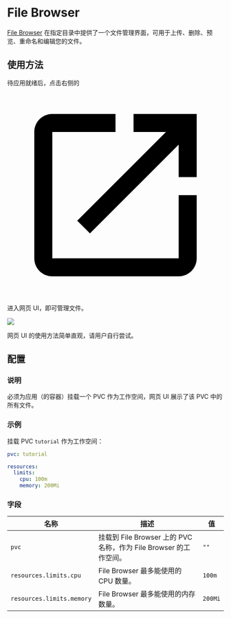 # File Browser

[File Browser](https://github.com/filebrowser/filebrowser) 在指定目录中提供了一个文件管理界面，可用于上传、删除、预览、重命名和编辑您的文件。

## 使用方法

待应用就绪后，点击右侧的 <svg class="MuiSvgIcon-root MuiSvgIcon-colorPrimary MuiSvgIcon-fontSizeMedium css-jxtyyz" focusable="false" aria-hidden="true" viewBox="0 0 24 24" data-testid="OpenInNewIcon"><path d="M19 19H5V5h7V3H5c-1.11 0-2 .9-2 2v14c0 1.1.89 2 2 2h14c1.1 0 2-.9 2-2v-7h-2zM14 3v2h3.59l-9.83 9.83 1.41 1.41L19 6.41V10h2V3z"></path></svg> 进入网页 UI，即可管理文件。

![](https://s2.loli.net/2024/08/20/AeGUX6uPBSt47wq.png)

网页 UI 的使用方法简单直观，请用户自行尝试。

## 配置

### 说明

必须为应用（的容器）挂载一个 PVC 作为工作空间，网页 UI 展示了该 PVC 中的所有文件。

### 示例

挂载 PVC `tutorial` 作为工作空间：

```yaml
pvc: tutorial

resources:
  limits:
    cpu: 100m
    memory: 200Mi
```

### 字段

| 名称                      | 描述                                                              | 值      |
| ------------------------- | ----------------------------------------------------------------- | ------- |
| `pvc`                     | 挂载到 File Browser 上的 PVC 名称，作为 File Browser 的工作空间。 | `""`    |
| `resources.limits.cpu`    | File Browser 最多能使用的 CPU 数量。                              | `100m`  |
| `resources.limits.memory` | File Browser 最多能使用的内存数量。                               | `200Mi` |
